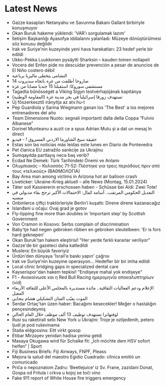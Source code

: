 # Latest News
-  Gazze kasapları Netanyahu ve Savunma Bakanı Gallant birbiriyle konuşmuyor
-  Okan Buruk hakeme yüklendi: 'VAR'ı sorgulamak lazım'
-  İletişim Başkanlığı Ayasofya iddialarını yalanladı: Müzeye dönüştürülmesi söz konusu değildir
-  Irak ve Suriye'nin kuzeyinde yeni hava harekatları: 23 hedef yerle bir edildi
-  Ukko-Pekka Luukkonen pysäytti Sharksin – kauden toinen nollapeli
-  Vocera del Enfen pide no descuidar prevención a pesar de anuncios de El Niño costero débil
-  النشامى يتخطى ماليزيا برباعية
-  14 صاروخا أطلقت من غزة باتجاه سديروت
-  مستشفى سوروكا: استقبلنا 15 جنديا مصابا من غزة
-  Tagadta bűnösségét a Viking Sigyn testvérhajójának kapitánya
-  (المقاومة الوطنية) تستهدف زورقا إسرائيليا في بحر مدينة غزة
-  Új főszerkesztő irányítja az atv.hu-t
-  Pep Guardiola y Sarina Wiegmann ganan los 'The Best' a los mejores entrenadores del año
-  Team Dimensione Nuoto: segnali importanti dalla della Coppa “Fulvio Albanese”
-  Dorinel Munteanu a auzit ce a spus Adrian Mutu și a dat un mesaj în direct
-  حقيقة سيخ الشاورما الاردني المسروق ! - فيديو
-  Estas son las noticias más leídas este lunes en Diario de Pontevedra
-  Pet članica EU zatražilo sankcije za Ukrajinu
-  Sumqayıtda partlayış necə baş verib?
-  Ecdad Ne Demek: Türk Tarihindeki Önemi ve Anlamı
-  Ολυμπιακός – Κολοσσός 71-52: Πιέστηκε για τρεις περιόδους πριν από τους «τελικούς» (ΒΑΘΜΟΛΟΓΙΑ)
-  Bay Area man among victims in Arizona hot air balloon crash
-  Liveticker: Ukraine-Krieg aktuell – alle News (Montag, 15.01.2024)
-  Täter soll Kassiererin erschossen haben - Schüsse bei Aldi: Zwei Tote!
-  التعديل الحكومي المرتقب.. أسامة كمال: الاحتمالات الأكبر ترجح بقاء مدبولي في منصبه
-  Onbinlerce çiftçi traktörleriyle Berlin’i kuşattı: Direne direne kazanacağız
-  Islanđani u očaju: Ovaj grad je gotov
-  Fly-tipping fine more than doubles in ‘important step’ by Scottish Government
-  Von Cramon in Kosovo: Serbs complain of discrimination
-  Baby’tje had negen gebroken ribben en gebroken sleutelbeen: ‘Er is fors hard geknepen’
-  Okan Buruk'tan hakem eleştirisi! "Her yerde farklı kararlar veriliyor"
-  Gazze'de bir gazeteci daha katledildi
-  Muslera: En büyük favoriyiz
-  Ürdün'den dünyaya 'İsrail'e baskı yapın' çağrısı
-  Irak ve Suriye'nin kuzeyine operasyon... Hedefler bir bir imha edildi
-  Local clinic bridging gaps in specialized dental care
-  Kayserispor'dan hakem tepkisi! "Endişeye mahal yok endişeye"
-  F1 - Ανακοίνωσε και η Red Bull Racing ημερομηνία αποκαλυπτηρίων (vid)
-  الإعلام ودعم الفعاليات الثقافية.. مائدة مستديرة بالمجلس الأعلى للثقافة الأربعاء المقبل
-  الموت يغيّب الفنان التشكيلي هشام بنجابي
-  Serdar Ortaç'tan üzen haber: Bacağımı kesecekler! Meğer o hastalığın pençesindeymiş
-  لوفتهانزا تستهدف توظيف 13 ألف موظف خلال العام الحالي
-  Rusi su raketirali selo New York u Ukrajini: Troje je ozlijeđenih, petero ljudi je pod ruševinama
-  Staða eldgossins: Eitt virkt gosop
-  Etibar Mirzəyev yenidən hadisə yerinə getdi
-  Masaya Okugawa wird für Schalke fit: „Ich möchte dem HSV sofort helfen“ | Sport
-  Fiji Business Briefs: Fiji Airways, FNPF, Pleass
-  Mejora la salud del maestro Egidio Cuadrado: clínica emitió un comunicado
-  Priča o nepoznatom Zadru: ‘Beetlejuice‘ iz Sv. Frane, zazidani Donat, Gospa od Fritula i crkva u kojoj se toči vino
-  Fake 911 report of White House fire triggers emergency
